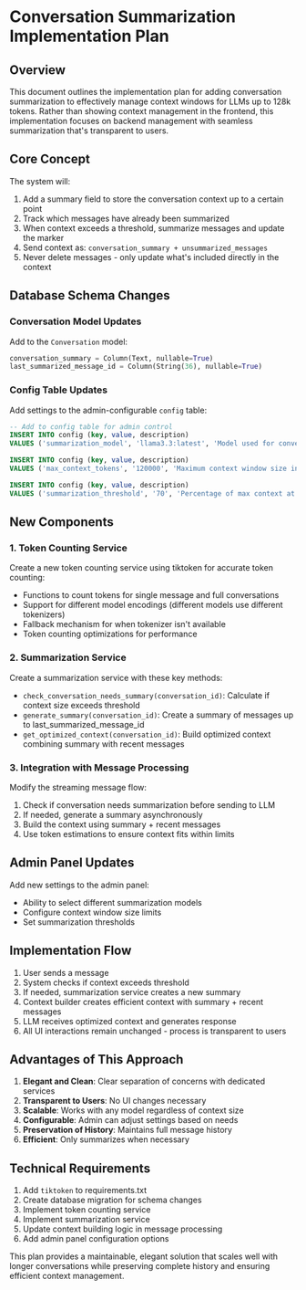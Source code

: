 # Conversation Summarization Implementation Plan

## Overview

This document outlines the implementation plan for adding conversation summarization to effectively manage context windows for LLMs up to 128k tokens. Rather than showing context management in the frontend, this implementation focuses on backend management with seamless summarization that's transparent to users.

## Core Concept

The system will:
1. Add a summary field to store the conversation context up to a certain point
2. Track which messages have already been summarized
3. When context exceeds a threshold, summarize messages and update the marker
4. Send context as: `conversation_summary + unsummarized_messages`
5. Never delete messages - only update what's included directly in the context

## Database Schema Changes

### Conversation Model Updates

Add to the `Conversation` model:
```python
conversation_summary = Column(Text, nullable=True)
last_summarized_message_id = Column(String(36), nullable=True)
```

### Config Table Updates

Add settings to the admin-configurable `config` table:
```sql
-- Add to config table for admin control
INSERT INTO config (key, value, description) 
VALUES ('summarization_model', 'llama3.3:latest', 'Model used for conversation summarization');

INSERT INTO config (key, value, description) 
VALUES ('max_context_tokens', '120000', 'Maximum context window size in tokens');

INSERT INTO config (key, value, description) 
VALUES ('summarization_threshold', '70', 'Percentage of max context at which to trigger summarization');
```

## New Components

### 1. Token Counting Service

Create a new token counting service using tiktoken for accurate token counting:

- Functions to count tokens for single message and full conversations
- Support for different model encodings (different models use different tokenizers)
- Fallback mechanism for when tokenizer isn't available
- Token counting optimizations for performance

### 2. Summarization Service

Create a summarization service with these key methods:

- `check_conversation_needs_summary(conversation_id)`: Calculate if context size exceeds threshold
- `generate_summary(conversation_id)`: Create a summary of messages up to last_summarized_message_id
- `get_optimized_context(conversation_id)`: Build optimized context combining summary with recent messages

### 3. Integration with Message Processing

Modify the streaming message flow:

1. Check if conversation needs summarization before sending to LLM
2. If needed, generate a summary asynchronously 
3. Build the context using summary + recent messages
4. Use token estimations to ensure context fits within limits

## Admin Panel Updates

Add new settings to the admin panel:
- Ability to select different summarization models
- Configure context window size limits
- Set summarization thresholds

## Implementation Flow

1. User sends a message
2. System checks if context exceeds threshold
3. If needed, summarization service creates a new summary
4. Context builder creates efficient context with summary + recent messages
5. LLM receives optimized context and generates response
6. All UI interactions remain unchanged - process is transparent to users

## Advantages of This Approach

1. **Elegant and Clean**: Clear separation of concerns with dedicated services
2. **Transparent to Users**: No UI changes necessary
3. **Scalable**: Works with any model regardless of context size
4. **Configurable**: Admin can adjust settings based on needs
5. **Preservation of History**: Maintains full message history
6. **Efficient**: Only summarizes when necessary

## Technical Requirements

1. Add `tiktoken` to requirements.txt
2. Create database migration for schema changes
3. Implement token counting service
4. Implement summarization service
5. Update context building logic in message processing
6. Add admin panel configuration options

This plan provides a maintainable, elegant solution that scales well with longer conversations while preserving complete history and ensuring efficient context management.